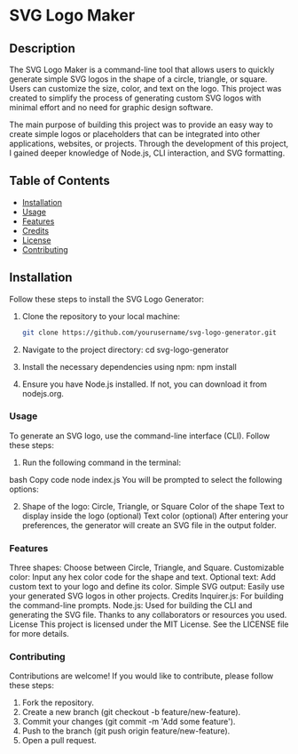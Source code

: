# SVG Logo Maker

## Description

The SVG Logo Maker is a command-line tool that allows users to quickly generate simple SVG logos in the shape of a circle, triangle, or square. Users can customize the size, color, and text on the logo. This project was created to simplify the process of generating custom SVG logos with minimal effort and no need for graphic design software.

The main purpose of building this project was to provide an easy way to create simple logos or placeholders that can be integrated into other applications, websites, or projects. Through the development of this project, I gained deeper knowledge of Node.js, CLI interaction, and SVG formatting.

## Table of Contents

- [Installation](#installation)
- [Usage](#usage)
- [Features](#features)
- [Credits](#credits)
- [License](#license)
- [Contributing](#contributing)

## Installation

Follow these steps to install the SVG Logo Generator:

1. Clone the repository to your local machine:

   ```bash
   git clone https://github.com/yourusername/svg-logo-generator.git

2. Navigate to the project directory: cd svg-logo-generator
3. Install the necessary dependencies using npm: npm install
4. Ensure you have Node.js installed. If not, you can download it from nodejs.org.

### Usage
To generate an SVG logo, use the command-line interface (CLI). Follow these steps:

1. Run the following command in the terminal:

bash
Copy code
node index.js
You will be prompted to select the following options:

2. Shape of the logo: Circle, Triangle, or Square
Color of the shape
Text to display inside the logo (optional)
Text color (optional)
After entering your preferences, the generator will create an SVG file in the output folder.

### Features
Three shapes: Choose between Circle, Triangle, and Square.
Customizable color: Input any hex color code for the shape and text.
Optional text: Add custom text to your logo and define its color.
Simple SVG output: Easily use your generated SVG logos in other projects.
Credits
Inquirer.js: For building the command-line prompts.
Node.js: Used for building the CLI and generating the SVG file.
Thanks to any collaborators or resources you used.
License
This project is licensed under the MIT License. See the LICENSE file for more details.

### Contributing
Contributions are welcome! If you would like to contribute, please follow these steps:

1. Fork the repository.
2. Create a new branch (git checkout -b feature/new-feature).
3. Commit your changes (git commit -m 'Add some feature').
4. Push to the branch (git push origin feature/new-feature).
5. Open a pull request.
